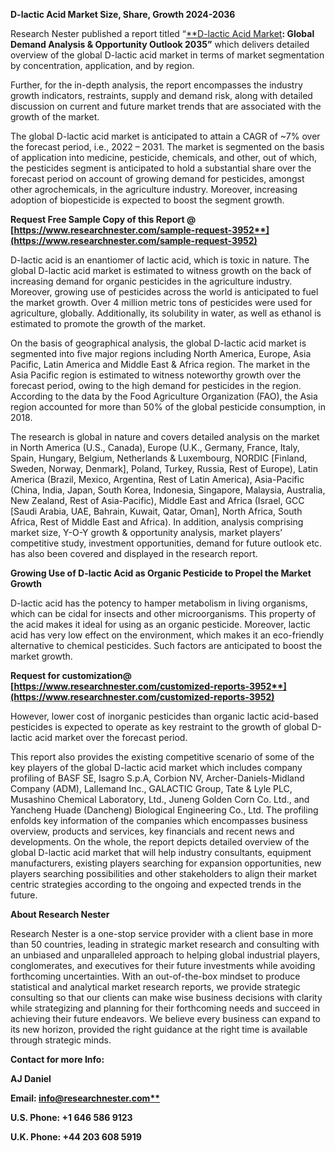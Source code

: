 ﻿**D-lactic Acid Market Size, Share, Growth 2024-2036**

Research Nester published a report titled “[**D-lactic Acid Market](https://www.researchnester.com/reports/d-lactic-acid-market/3952)**: Global Demand Analysis & Opportunity Outlook 2035”** which delivers detailed overview of the global D-lactic acid market in terms of market segmentation by concentration, application, and by region. 

Further, for the in-depth analysis, the report encompasses the industry growth indicators, restraints, supply and demand risk, along with detailed discussion on current and future market trends that are associated with the growth of the market.

The global D-lactic acid market is anticipated to attain a CAGR of ~7% over the forecast period, i.e., 2022 – 2031. The market is segmented on the basis of application into medicine, pesticide, chemicals, and other, out of which, the pesticides segment is anticipated to hold a substantial share over the forecast period on account of growing demand for pesticides, amongst other agrochemicals, in the agriculture industry. Moreover, increasing adoption of biopesticide is expected to boost the segment growth.

<a name="_hlk168911023"></a><a name="_hlk168911453"></a>**Request Free Sample Copy of this Report @ [https://www.researchnester.com/sample-request-3952**](https://www.researchnester.com/sample-request-3952)**

D-lactic acid is an enantiomer of lactic acid, which is toxic in nature. The global D-lactic acid market is estimated to witness growth on the back of increasing demand for organic pesticides in the agriculture industry. Moreover, growing use of pesticides across the world is anticipated to fuel the market growth. Over 4 million metric tons of pesticides were used for agriculture, globally. Additionally, its solubility in water, as well as ethanol is estimated to promote the growth of the market. 

On the basis of geographical analysis, the global D-lactic acid market is segmented into five major regions including North America, Europe, Asia Pacific, Latin America and Middle East & Africa region. The market in the Asia Pacific region is estimated to witness noteworthy growth over the forecast period, owing to the high demand for pesticides in the region. According to the data by the Food Agriculture Organization (FAO), the Asia region accounted for more than 50% of the global pesticide consumption, in 2018.

The research is global in nature and covers detailed analysis on the market in North America (U.S., Canada), Europe (U.K., Germany, France, Italy, Spain, Hungary, Belgium, Netherlands & Luxembourg, NORDIC [Finland, Sweden, Norway, Denmark], Poland, Turkey, Russia, Rest of Europe), Latin America (Brazil, Mexico, Argentina, Rest of Latin America), Asia-Pacific (China, India, Japan, South Korea, Indonesia, Singapore, Malaysia, Australia, New Zealand, Rest of Asia-Pacific), Middle East and Africa (Israel, GCC [Saudi Arabia, UAE, Bahrain, Kuwait, Qatar, Oman], North Africa, South Africa, Rest of Middle East and Africa). In addition, analysis comprising market size, Y-O-Y growth & opportunity analysis, market players’ competitive study, investment opportunities, demand for future outlook etc. has also been covered and displayed in the research report.

**Growing Use of D-lactic Acid as Organic Pesticide to Propel the Market Growth**

D-lactic acid has the potency to hamper metabolism in living organisms, which can be cidal for insects and other microorganisms. This property of the acid makes it ideal for using as an organic pesticide. Moreover, lactic acid has very low effect on the environment, which makes it an eco-friendly alternative to chemical pesticides. Such factors are anticipated to boost the market growth. 

**Request for customization@ [https://www.researchnester.com/customized-reports-3952**](https://www.researchnester.com/customized-reports-3952)**

However, lower cost of inorganic pesticides than organic lactic acid-based pesticides is expected to operate as key restraint to the growth of global D-lactic acid market over the forecast period.

This report also provides the existing competitive scenario of some of the key players of the global D-lactic acid market which includes company profiling of BASF SE, Isagro S.p.A, Corbion NV, Archer-Daniels-Midland Company (ADM), Lallemand Inc., GALACTIC Group, Tate & Lyle PLC, Musashino Chemical Laboratory, Ltd., Juneng Golden Corn Co. Ltd., and Yancheng Huade (Dancheng) Biological Engineering Co., Ltd. The profiling enfolds key information of the companies which encompasses business overview, products and services, key financials and recent news and developments. On the whole, the report depicts detailed overview of the global D-lactic acid market that will help industry consultants, equipment manufacturers, existing players searching for expansion opportunities, new players searching possibilities and other stakeholders to align their market centric strategies according to the ongoing and expected trends in the future.      

<a name="_hlk168910495"></a>**About Research Nester**

Research Nester is a one-stop service provider with a client base in more than 50 countries, leading in strategic market research and consulting with an unbiased and unparalleled approach to helping global industrial players, conglomerates, and executives for their future investments while avoiding forthcoming uncertainties. With an out-of-the-box mindset to produce statistical and analytical market research reports, we provide strategic consulting so that our clients can make wise business decisions with clarity while strategizing and planning for their forthcoming needs and succeed in achieving their future endeavors. We believe every business can expand to its new horizon, provided the right guidance at the right time is available through strategic minds.

**Contact for more Info:**

**AJ Daniel**

**Email: [info@researchnester.com**](mailto:info@researchnester.com)**

**U.S. Phone: +1 646 586 9123** 

**U.K. Phone: +44 203 608 5919**
